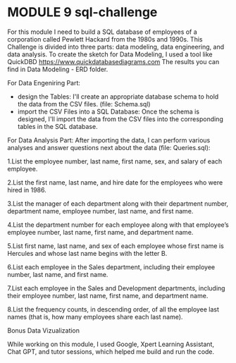 # MODULE 9 sql-challenge
For this module I need to build a SQL database of employees of a corporation called Pewlett Hackard from the 1980s and 1990s. This Challenge is divided into three parts: data modeling, data engineering, and data analysis.
To create the sketch for Data Modeling, I used a tool like QuickDBD https://www.quickdatabasediagrams.com The results you can find in Data Modeling - ERD folder. 

For Data Engeniring Part: 
- design the Tables: I'll create an appropriate database schema to hold the data from the CSV files. (file: Schema.sql)
- import the CSV Files into a SQL Database: Once the schema is designed, I'll import the data from the CSV files into the corresponding tables in the SQL database.

For Data Analysis Part: 
After importing the data, I can perform various analyses and answer questions next about the data (file: Queries.sql):

1.List the employee number, last name, first name, sex, and salary of each employee.

2.List the first name, last name, and hire date for the employees who were hired in 1986.

3.List the manager of each department along with their department number, department name, employee number, last name, and first name.

4.List the department number for each employee along with that employee’s employee number, last name, first name, and department name.

5.List first name, last name, and sex of each employee whose first name is Hercules and whose last name begins with the letter B.

6.List each employee in the Sales department, including their employee number, last name, and first name.

7.List each employee in the Sales and Development departments, including their employee number, last name, first name, and department name.

8.List the frequency counts, in descending order, of all the employee last names (that is, how many employees share each last name).

Bonus Data Vizualization 

While working on this module, I used Google, Xpert Learning Assistant, Chat GPT, and tutor sessions, which helped me build and run the code.
